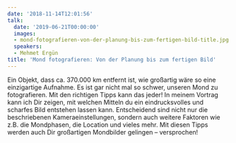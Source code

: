 ```yaml
---
date: '2018-11-14T12:01:56'
talk:
  date: '2019-06-21T00:00:00'
  images:
  - mond-fotografieren-von-der-planung-bis-zum-fertigen-bild-title.jpg
  speakers:
  - Mehmet Ergün
title: 'Mond fotografieren: Von der Planung bis zum fertigen Bild'
---
```

Ein Objekt, dass ca. 370.000 km entfernt ist, wie großartig wäre so eine einzigartige Aufnahme. Es ist gar nicht mal so schwer, unseren Mond zu fotografieren. Mit den richtigen Tipps kann das jeder! In meinem Vortrag kann ich Dir zeigen, mit welchen Mitteln du ein eindrucksvolles und scharfes Bild entstehen lassen kann.   Entscheidend sind nicht nur die beschriebenen Kameraeinstellungen, sondern auch weitere Faktoren wie z.B. die Mondphasen, die Location und vieles mehr.   Mit diesen Tipps werden auch Dir großartigen Mondbilder gelingen – versprochen!

